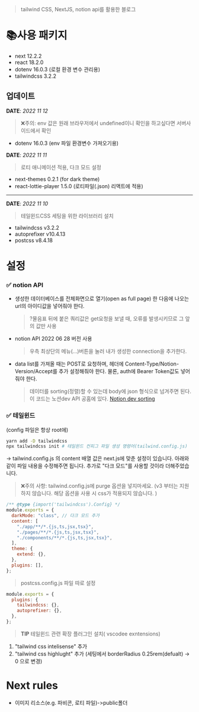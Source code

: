 > tailwind CSS, NextJS, notion api를 활용한 블로그

# 📚사용 패키지

- next 12.2.2
- react 18.2.0
- dotenv 16.0.3 (로컬 환경 변수 관리용)
- tailwindcss 3.2.2

## 업데이트

**DATE**: <i>2022 11 12</i>

> ❌주의: env 값은 원래 브라우저에서 undefined이니 확인을 하고싶다면 서버사이드에서 확인

- dotenv 16.0.3 (env 파일 환경변수 가져오기용)

**DATE**: <i>2022 11 11</i>

> 로티 애니메이션 적용, 다크 모드 설정

- next-themes 0.2.1 (for dark theme)
- react-lottie-player 1.5.0 (로티파일(.json) 리액트에 적용)

---

**DATE**: <i>2022 11 10</i>

> 테일윈드CSS 세팅을 위한 라이브러리 설치

- tailwindcss v3.2.2
- autoprefixer v10.4.13
- postcss v8.4.18

# 설정

### ✅ **notion API**

- 생성한 데이터베이스를 전체화면으로 열기(open as full page) 한 다음에 나오는 url의 아이디값을 넣어줘야 한다.
  > ?물음표 뒤에 붙은 쿼리값은 get요청을 보낼 때, 오류를 발생시키므로 그 앞의 값만 사용
- notion API 2022 06 28 버전 사용

  > 우측 최상단의 메뉴(...)버튼을 눌러 내가 생성한 connection을 추가한다.

- data list를 가져올 때는 POST로 요청하며, 헤더에 Content-Type/Notion-Version/Accept를 추가 설정해줘야 한다. 물론, auth에 Bearer Token값도 넣어줘야 한다.
  > 데이터를 sorting(정렬)할 수 있는데 body에 json 형식으로 넘겨주면 된다. 이 코드는 노션dev API 공홈에 있다.
  > [Notion dev sorting](https://developers.notion.com/reference/post-database-query-sort)

### ✅ **테일윈드**

(config 파일은 항상 root에)

```bash
yarn add -D tailwindcss
npx tailwindcss init # 테일윈드 컨피그 파일 생성 명령어(tailwind.config.js)

```

→ tailwind.config.js 의 content 배열 값은 next.js에 맞춘 설정이 있습니다.
아래와 같이 파일 내용을 수정해주면 됩니다.
추가로 "다크 모드"를 사용할 것이라 더해주었습니다.

> ❌주의 사항: tailwind.config.js에 purge 옵션을 넣지마세요. (v3 부터는 지원하지 않습니다. 해당 옵션을 사용 시 css가 적용되지 않습니다. )

```javascript
/** @type {import('tailwindcss').Config} */
module.exports = {
  darkMode: "class", // 다크 모드 추가
  content: [
    "./app/**/*.{js,ts,jsx,tsx}",
    "./pages/**/*.{js,ts,jsx,tsx}",
    "./components/**/*.{js,ts,jsx,tsx}",
  ],
  theme: {
    extend: {},
  },
  plugins: [],
};
```

> postcss.config.js 파일 따로 설정

```javascript
module.exports = {
  plugins: {
    tailwindcss: {},
    autoprefixer: {},
  },
};
```

> **TIP** 테일윈드 관련 확장 플러그인 설치( vscodee exntensions)

1. "tailwind css intelisense" 추가
2. "tailwind css highlught" 추가 (세팅에서 borderRadius 0.25rem(defualt) -> 0 으로 변경)

# Next rules

- 이미지 리소스(e.g. 파비콘, 로티 파일)->public폴더

